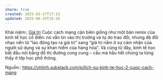 ```yaml
---
share: true
created: 2025-03-27T17:13
updated: 2025-08-25T19:28
---
```

Khái niệm:: [Giá trị](../../../../../%CE%9E%20Kh%C3%A1i%20ni%E1%BB%87m/Gi%C3%A1%20tr%E1%BB%8B.md)
Cuộc cách mạng cận biên giống như một bản remix của kinh tế học cổ điển: nó vẫn tin vào thị trường và tự do trao đổi, nhưng đã đổi nhạc nền từ “lao động tạo ra giá trị” sang “giá trị nằm ở sự cảm nhận của người sử dụng và sự khan hiếm của hàng hóa”. Và cũng từ đây, kinh tế học bắt đầu nói bằng đồ thị đường cong cung – cầu mà hầu hết chúng ta từng thấy ở lớp học phổ thông.

Nguồn:: https://vhlinh.substack.com/p/lich-su-kinh-te-hoc-2-cuoc-cach-mang